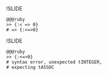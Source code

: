 !SLIDE

    @@@ruby
    >> {:< => 0}
    # => {:<=>0}

!SLIDE

    @@@ruby
    >> {:<=>0}
    # syntax error, unexpected tINTEGER,
    # expecting tASSOC
